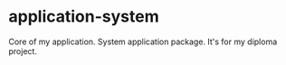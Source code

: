 # application-system

Core of my application. System application package. It's for my diploma project.
